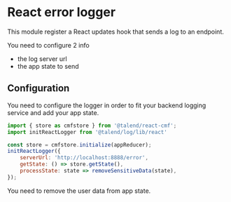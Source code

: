 # React error logger

This module register a React updates hook that sends a log to an endpoint.

You need to configure 2 info
* the log server url
* the app state to send

## Configuration

You need to configure the logger in order to fit your backend logging service and add your app state.

```javascript
import { store as cmfstore } from '@talend/react-cmf';
import initReactLogger from '@talend/log/lib/react'

const store = cmfstore.initialize(appReducer);
initReactLogger({
    serverUrl: 'http://localhost:8888/error',
    getState: () => store.getState(),
    processState: state => removeSensitiveData(state),
});

```

You need to remove the user data from app state.